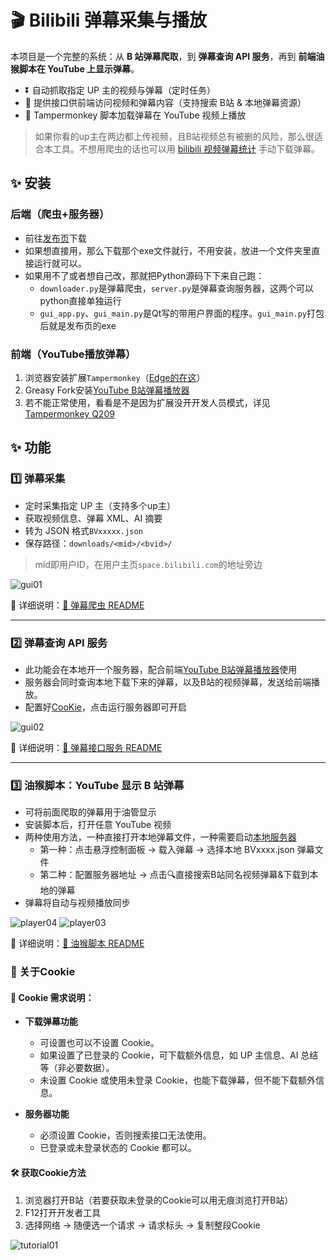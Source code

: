 # 🎬 Bilibili 弹幕采集与播放

本项目是一个完整的系统：从 **B 站弹幕爬取**，到 **弹幕查询 API 服务**，再到 **前端油猴脚本在 YouTube 上显示弹幕**。

- ⏬ 自动抓取指定 UP 主的视频与弹幕（定时任务）
- 📡 提供接口供前端访问视频和弹幕内容（支持搜索 B站 & 本地弹幕资源）
- 🧩 Tampermonkey 脚本加载弹幕在 YouTube 视频上播放

> 如果你看的up主在两边都上传视频，且B站视频总有被删的风险，那么很适合本工具。不想用爬虫的话也可以用 [bilibili 视频弹幕统计](https://greasyfork.org/zh-CN/scripts/534432) 手动下载弹幕。


## ✨ 安装

### 后端（爬虫+服务器）

* 前往[发布页](https://github.com/ZBpine/bilibili-danmaku-download/releases)下载
* 如果想直接用，那么下载那个exe文件就行，不用安装，放进一个文件夹里直接运行就可以。
* 如果用不了或者想自己改，那就把Python源码下下来自己跑：
  * `downloader.py`是弹幕爬虫，`server.py`是弹幕查询服务器，这两个可以python直接单独运行
  * `gui_app.py`、`gui_main.py`是Qt写的带用户界面的程序。`gui_main.py`打包后就是发布页的exe

### 前端（YouTube播放弹幕）

1. 浏览器安装扩展`Tampermonkey`（[Edge的在这](https://microsoftedge.microsoft.com/addons/detail/%E7%AF%A1%E6%94%B9%E7%8C%B4/iikmkjmpaadaobahmlepeloendndfphd)）
2. Greasy Fork安装[YouTube B站弹幕播放器](https://greasyfork.org/zh-CN/scripts/536159)
3. 若不能正常使用，看看是不是因为扩展没开开发人员模式，详见[Tampermonkey Q209](https://www.tampermonkey.net/faq.php#Q209)

## ✨ 功能

### 1️⃣ 弹幕采集

* 定时采集指定 UP 主（支持多个up主）
* 获取视频信息、弹幕 XML、AI 摘要
* 转为 JSON 格式`BVxxxxx.json`
* 保存路径：`downloads/<mid>/<bvid>/`
> mid即用户ID，在用户主页`space.bilibili.com`的地址旁边

![gui01](./images/bilibili_crawler_example01.png)

📄 详细说明：[📡 弹幕爬虫 README](./bilibili_crawler/README.md)

---

### 2️⃣ 弹幕查询 API 服务

* 此功能会在本地开一个服务器，配合前端[YouTube B站弹幕播放器](#3️⃣-油猴脚本youtube-显示-b-站弹幕)使用
* 服务器会同时查询本地下载下来的弹幕，以及B站的视频弹幕，发送给前端播放。
* 配置好[CooKie](#cookie-需求说明)，点击运行服务器即可开启

![gui02](./images/bilibili_crawler_example02.png)

📄 详细说明：[📡 弹幕接口服务 README](./bilibili_crawler/README.md#-bilibili-弹幕接口服务serverpy)

---

### 3️⃣ 油猴脚本：YouTube 显示 B 站弹幕

* 可将前面爬取的弹幕用于油管显示
* 安装脚本后，打开任意 YouTube 视频
* 两种使用方法，一种直接打开本地弹幕文件，一种需要启动[本地服务器](#2️⃣-弹幕查询-api-服务)
  * 第一种：点击悬浮控制面板 → 载入弹幕 -> 选择本地 BVxxxx.json 弹幕文件
  * 第二种：配置服务器地址 → 点击🔍直接搜索B站同名视频弹幕&下载到本地的弹幕
* 弹幕将自动与视频播放同步

![player04](./images/youtube-danmaku-player-example04.png)
![player03](./images/youtube-danmaku-player-example03.png)

📄 详细说明：[📎 油猴脚本 README](./tampermonkey/README.md)

### 🍪 关于Cookie

#### 📄 Cookie 需求说明：

- **下载弹幕功能**
  - 可设置也可以不设置 Cookie。
  - 如果设置了已登录的 Cookie，可下载额外信息，如 UP 主信息、AI 总结等（非必要数据）。
  - 未设置 Cookie 或使用未登录 Cookie，也能下载弹幕，但不能下载额外信息。

- **服务器功能**
  - 必须设置 Cookie，否则搜索接口无法使用。
  - 已登录或未登录状态的 Cookie 都可以。

#### 🛠️ 获取Cookie方法

1. 浏览器打开B站（若要获取未登录的Cookie可以用无痕浏览打开B站）
2. F12打开开发者工具
3. 选择网络 -> 随便选一个请求 -> 请求标头 -> 复制整段Cookie

![tutorial01](./images/tutorial01.png)
